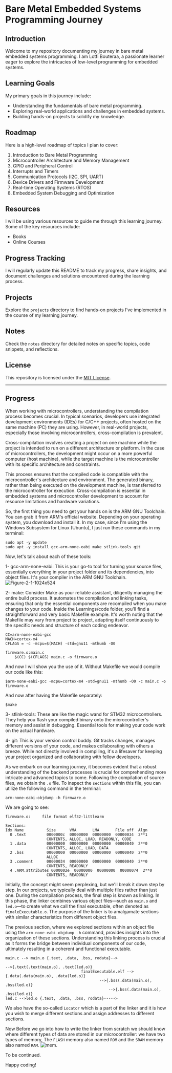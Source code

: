 # Bare Metal Embedded Systems Programming Journey

## Introduction
Welcome to my repository documenting my journey in bare metal embedded systems programming. I am Lotfi Bouteraa, a passionate learner eager to explore the intricacies of low-level programming for embedded systems.

## Learning Goals
My primary goals in this journey include:
- Understanding the fundamentals of bare metal programming.
- Exploring real-world applications and challenges in embedded systems.
- Building hands-on projects to solidify my knowledge.

## Roadmap
Here is a high-level roadmap of topics I plan to cover:
1. Introduction to Bare Metal Programming
2. Microcontroller Architecture and Memory Management
3. GPIO and Peripheral Control
4. Interrupts and Timers
5. Communication Protocols (I2C, SPI, UART)
6. Device Drivers and Firmware Development
7. Real-time Operating Systems (RTOS)
8. Embedded System Debugging and Optimization

## Resources
I will be using various resources to guide me through this learning journey. Some of the key resources include:
- Books
- Online Courses
  
## Progress Tracking
I will regularly update this README to track my progress, share insights, and document challenges and solutions encountered during the learning process.

## Projects
Explore the `projects` directory to find hands-on projects I've implemented in the course of my learning journey.

## Notes
Check the `notes` directory for detailed notes on specific topics, code snippets, and reflections.



## License
This repository is licensed under the [MIT License](LICENSE.md).

---

## Progress 
When working with microcontrollers, understanding the compilation process becomes crucial. In typical scenarios, developers use integrated development environments (IDEs) for C/C++ projects, often hosted on the same machine (PC) they are using. However, in real-world projects, especially those involving microcontrollers, cross-compilation is prevalent.

Cross-compilation involves creating a project on one machine while the project is intended to run on a different architecture or platform. In the case of microcontrollers, the development might occur on a more powerful computer (host machine), while the target machine is the microcontroller with its specific architecture and constraints.

This process ensures that the compiled code is compatible with the microcontroller's architecture and environment. The generated binary, rather than being executed on the development machine, is transferred to the microcontroller for execution. Cross-compilation is essential in embedded systems and microcontroller development to account for resource limitations and hardware variations.

So, the first thing you need to get your hands on is the ARM GNU Toolchain. You can grab it from ARM's official website. Depending on your operating system, you download and install it. In my case, since I'm using the Windows Subsystem for Linux (Ubuntu), I just run these commands in my terminal:
```
sudo apt -y update
sudo apt -y install gcc-arm-none-eabi make stlink-tools git
````
Now, let's talk about each of these tools:

1- gcc-arm-none-eabi:
This is your go-to tool for turning your source files, essentially everything in your project folder and its dependencies, into object files. It's your compiler in the ARM GNU Toolchain.
![Figure-2-1-1024x524](https://github.com/lotfibtr2/bare-metal-embedded-journey/assets/62564371/5ff42075-619c-4a3b-aec3-64ffbc30896a)

2- make:
Consider Make as your reliable assistant, diligently managing the entire build process. It automates the compilation and linking tasks, ensuring that only the essential components are recompiled when you make changes to your code. Inside the Learnings/code folder, you'll find a straightforward and very basic Makefile example. It's worth noting that the Makefile may vary from project to project, adapting itself continuously to the specific needs and structure of each coding endeavor.
````
CC=arm-none-eabi-gcc 
MACH=cortex-m4
CFLAGS = -c -mcpu=$(MACH) -std=gnu11 -mthumb -O0

firmware.o:main.c
	$(CC) $(CFLAGS) main.c -o firmware.o
````
And now I will show you the use of it.
Without Makefile we would compile our code like this:
````
$arm-none-eabi-gcc -mcpu=cortex-m4 -std=gnu11 -mthumb -O0 -c main.c -o firmware.o
````
And now after having the Makefile separately:
````
$make
````

3- stlink-tools:
These are like the magic wand for STM32 microcontrollers. They help you flash your compiled binary onto the microcontroller's memory and assist in debugging. Essential tools for making your code work on the actual hardware.

4- git:
This is your version control buddy. Git tracks changes, manages different versions of your code, and makes collaborating with others a breeze. While not directly involved in compiling, it's a lifesaver for keeping your project organized and collaborating with fellow developers.

As we embark on our learning journey, it becomes evident that a robust understanding of the backend processes is crucial for comprehending more intricate and advanced topics to come. Following the compilation of source files, we obtain the ``.o`` file. To inspect the ``sections`` within this file, you can utilize the following command in the terminal:
````
arm-none-eabi-objdump -h firmware.o
````
We are going to see: 
````
firmware.o:     file format elf32-littlearm

Sections:
Idx Name          Size      VMA       LMA       File off  Algn
  0 .text         0000000c  00000000  00000000  00000034  2**1
                  CONTENTS, ALLOC, LOAD, READONLY, CODE
  1 .data         00000000  00000000  00000000  00000040  2**0
                  CONTENTS, ALLOC, LOAD, DATA
  2 .bss          00000000  00000000  00000000  00000040  2**0
                  ALLOC
  3 .comment      00000034  00000000  00000000  00000040  2**0
                  CONTENTS, READONLY
  4 .ARM.attributes 0000002e  00000000  00000000  00000074  2**0
                  CONTENTS, READONLY
````
Initially, the concept might seem perplexing, but we'll break it down step by step. In our projects, we typically deal with multiple files rather than just one. During the compilation process, the final step is known as linking. In this phase, the linker combines various object files—such as `main.o` and `led.o`—to create what we call the final executable, often denoted as `finaleExecutable.o`. The purpose of the linker is to amalgamate sections with similar characteristics from different object files.

The previous section, where we explored sections within an object file using the `arm-none-eabi-objdump -h` command, provides insights into the organization of these sections. Understanding this linking process is crucial as it forms the bridge between individual components of our code, ultimately resulting in a coherent and functional executable.
````
main.c --> main.o {.text, .data, .bss, rodata}-->
                                                                             -->{.text(.text(main.o), .text(led.o)}
	 					         finalExecutable.elf -->{.data(.data(main.o), .data(led.o)}
			 						     -->{.bss(.data(main.o), .bss(led.o)}
								             -->{.bss(.data(main.o), .bss(led.o)}		
led.c -->led.o {.text, .data, .bss, rodata}----->
````
We also have the so-called ````Locator```` which is a part of the linker and it is how you wish to merge different sections and assign addresses to different sections.

Now Before we go into how to write the linker from scratch we should know where different types of data are stored in our microcontroller:
we have two types of memory, The ``FLASH`` memory also named ``ROM`` and the ``SRAM`` memory also named ``RAM``.
![mem](https://github.com/lotfibtr2/bare-metal-embedded-journey/assets/62564371/9bd72c56-0b94-428e-8c54-306e8e1521d1).

To be continued.




Happy coding!
